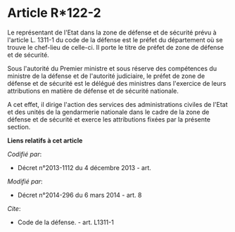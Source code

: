 # Article R*122-2

Le représentant de l'Etat dans la zone de défense et de sécurité prévu à l'article L. 1311-1 du code de la défense est le
préfet du département où se trouve le chef-lieu de celle-ci. Il porte le titre de préfet de zone de défense et de sécurité. 

Sous l'autorité du Premier ministre et sous réserve des compétences du ministre de la défense et de l'autorité judiciaire, le
préfet de zone de défense et de sécurité est le délégué des ministres dans l'exercice de leurs attributions en matière de
défense et de sécurité nationale. 

A cet effet, il dirige l'action des services des administrations civiles de l'Etat et des unités de la gendarmerie nationale
dans le cadre de la zone de défense et de sécurité et exerce les attributions fixées par la présente section.

**Liens relatifs à cet article**

_Codifié par_:

  - Décret n°2013-1112 du 4 décembre 2013 - art.

_Modifié par_:

  - Décret n°2014-296 du 6 mars 2014 - art. 8

_Cite_:

  - Code de la défense. - art. L1311-1
